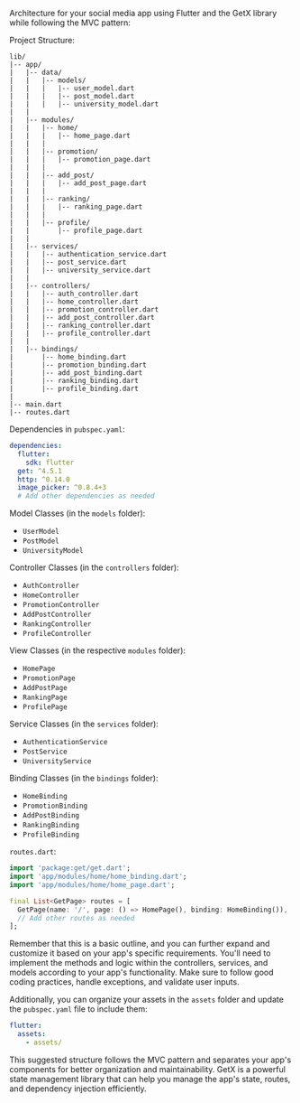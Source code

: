Architecture for your social media app using Flutter and the GetX library while following the MVC pattern:


Project Structure:
```
lib/
|-- app/
|   |-- data/
|   |   |-- models/
|   |   |   |-- user_model.dart
|   |   |   |-- post_model.dart
|   |   |   |-- university_model.dart
|   |
|   |-- modules/
|   |   |-- home/
|   |   |   |-- home_page.dart
|   |   |
|   |   |-- promotion/
|   |   |   |-- promotion_page.dart
|   |   |
|   |   |-- add_post/
|   |   |   |-- add_post_page.dart
|   |   |
|   |   |-- ranking/
|   |   |   |-- ranking_page.dart
|   |   |
|   |   |-- profile/
|   |       |-- profile_page.dart
|   |
|   |-- services/
|   |   |-- authentication_service.dart
|   |   |-- post_service.dart
|   |   |-- university_service.dart
|   |
|   |-- controllers/
|   |   |-- auth_controller.dart
|   |   |-- home_controller.dart
|   |   |-- promotion_controller.dart
|   |   |-- add_post_controller.dart
|   |   |-- ranking_controller.dart
|   |   |-- profile_controller.dart
|   |
|   |-- bindings/
|       |-- home_binding.dart
|       |-- promotion_binding.dart
|       |-- add_post_binding.dart
|       |-- ranking_binding.dart
|       |-- profile_binding.dart
|
|-- main.dart
|-- routes.dart
```

Dependencies in `pubspec.yaml`:
```yaml
dependencies:
  flutter:
    sdk: flutter
  get: ^4.5.1
  http: ^0.14.0
  image_picker: ^0.8.4+3
  # Add other dependencies as needed
```

Model Classes (in the `models` folder):
- `UserModel`
- `PostModel`
- `UniversityModel`

Controller Classes (in the `controllers` folder):
- `AuthController`
- `HomeController`
- `PromotionController`
- `AddPostController`
- `RankingController`
- `ProfileController`

View Classes (in the respective `modules` folder):
- `HomePage`
- `PromotionPage`
- `AddPostPage`
- `RankingPage`
- `ProfilePage`

Service Classes (in the `services` folder):
- `AuthenticationService`
- `PostService`
- `UniversityService`

Binding Classes (in the `bindings` folder):
- `HomeBinding`
- `PromotionBinding`
- `AddPostBinding`
- `RankingBinding`
- `ProfileBinding`

`routes.dart`:
```dart
import 'package:get/get.dart';
import 'app/modules/home/home_binding.dart';
import 'app/modules/home/home_page.dart';

final List<GetPage> routes = [
  GetPage(name: '/', page: () => HomePage(), binding: HomeBinding()),
  // Add other routes as needed
];
```

Remember that this is a basic outline, and you can further expand and customize it based on your app's specific requirements. You'll need to implement the methods and logic within the controllers, services, and models according to your app's functionality. Make sure to follow good coding practices, handle exceptions, and validate user inputs.

Additionally, you can organize your assets in the `assets` folder and update the `pubspec.yaml` file to include them:

```yaml
flutter:
  assets:
    - assets/
```

This suggested structure follows the MVC pattern and separates your app's components for better organization and maintainability. GetX is a powerful state management library that can help you manage the app's state, routes, and dependency injection efficiently.
